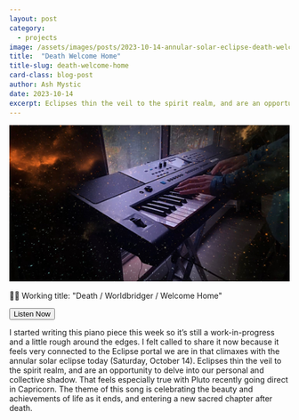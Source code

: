 ```yaml
---
layout: post
category:
  - projects
image: /assets/images/posts/2023-10-14-annular-solar-eclipse-death-welcome-home/keyboard_stars_welcome_home.jpg
title:  "Death Welcome Home"
title-slug: death-welcome-home
card-class: blog-post
author: Ash Mystic
date: 2023-10-14
excerpt: Eclipses thin the veil to the spirit realm, and are an opportunity to delve into our personal and collective shadow.
---
```


<a href="https://photos.app.goo.gl/JVNGNdp8tjGRGFZa7" target="_blank">
  <img class="post-image-fullwidth" src="/assets/images/posts/2023-10-14-annular-solar-eclipse-death-welcome-home/keyboard_stars_welcome_home.jpg" alt="description"/>
</a>

 🎨🎹 Working title: "Death / Worldbridger / Welcome Home"

<a href="https://photos.app.goo.gl/JVNGNdp8tjGRGFZa7" target="_blank">
  <button class="button-large">Listen Now</button>
</a>

I started writing this piano piece this week so it’s still a work-in-progress and a little rough around the edges. I felt called to share it now because it feels very connected to the Eclipse portal we are in that climaxes with the annular solar eclipse today (Saturday, October 14). Eclipses thin the veil to the spirit realm, and are an opportunity to delve into our personal and collective shadow. That feels especially true with Pluto recently going direct in Capricorn. The theme of this song is celebrating the beauty and achievements of life as it ends, and entering a new sacred chapter after death.
